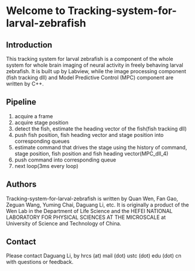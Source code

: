 Welcome to Tracking-system-for-larval-zebrafish
======================
Introduction
------------
This tracking system for larval zebrafish is a component of the whole system for whole brain imaging of neural activity in freely behaving larval zebrafish. It is built up by Labview, while the image processing component (fish tracking dll) and Model Predictive Control (MPC) component are written by C++.

Pipeline
----------
1. acquire a frame
2. acquire stage position
3. detect the fish, estimate the heading vector of the fish(fish tracking dll)
4. push fish position, fish heading vector and stage position into corresponding queues
5. estimate command that drives the stage using the history of command, stage position, fish position and fish heading vector(MPC_dll_4)
6. push command into corresponding queue
7. next loop(3ms every loop)

Authors
-------
Tracking-system-for-larval-zebrafish is written by Quan Wen, Fan Gao, Zeguan Wang, Yuming Chai, Daguang Li, etc. It is originally a product of the Wen Lab in the Department of Life Science and the HEFEI NATIONAL LABORATORY FOR PHYSICAL SCIENCES AT THE MICROSCALE at University of Science and Technology of China.

Contact
-------
Please contact Daguang Li, by hrcs (at) mail (dot) ustc (dot) edu (dot) cn with questions or feedback.
